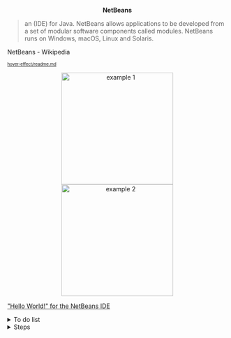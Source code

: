<p align="center"><b>NetBeans</b> </p>

> an (IDE) for Java. NetBeans allows applications to be developed from a set of modular software components called modules. NetBeans runs on Windows, macOS, Linux and Solaris.

NetBeans - Wikipedia


<sub><sub>[hover-effect/readme.md](https://github.com/robin-dela/hover-effect/blob/master/readme.md?plain=1)</sub></sub>
<!--- while looking for ways to create "a hover to define" effect, i stumbled upon this. It looked so cool so I put this in here just to remind me of the possibilities.---> 
<p align="center">
    <img alt="example 1" src="https://github.com/robin-dela/hover-effect/blob/master/gifs/1.gif?raw=true" width="256">
    <img alt="example 2" src="https://github.com/robin-dela/hover-effect/blob/master/gifs/2.gif?raw=true" width="256">
</p>

["Hello World!" for the NetBeans IDE](https://docs.oracle.com/javase/tutorial/getStarted/cupojava/netbeans.html)

<details>
  <summary> To do list </summary>

#  Creating Your First Application
<sub><sub>*copied and pasted from the above linked site</sub></sub>


Your first application, HelloWorldApp, will simply display the greeting "Hello World!" To create this program, you will:

> # 1. Create an IDE project

When you create an IDE project, you ** create an environment ** in which to build and run your applications. Using IDE projects eliminates configuration issues normally associated with developing on the command line. You can build or run your application by choosing a single menu item within the IDE.

IDE <<integrated development environment>>  = a world to build applications. ~ can also run apps there.
pros: less "configuration" issues {usually w command line}

  ### これは何?
  > configuration issues
  > single menu item? 


> # 2. Add code to the generated source file

A source file contains code, written in the Java programming language, that you and other programmers can understand. 
As part of creating an IDE project, a skeleton source file will be automatically generated. You will then modify the source file to add the "Hello World!" message.

  ### これは何?
  > skeleton source file


> # 3. Compile the source file into a .class file

The IDE invokes the Java programming language compiler (javac), 
which takes your source file and translates its text into instructions that the Java virtual machine can understand. 

The instructions contained within this file are known as bytecodes.

  ### これは何？
  > virtual machine
> .class file = compiled source file (so java vm can read it)




> # 4. Run the program

The IDE invokes the Java application launcher tool (java), which uses the Java virtual machine to run your application.




</details>

<details>
  <summary> Steps </summary>

  ![image](https://github.com/i-Gits/Language/assets/157287055/d12de662-21e8-4476-bfb3-702901304ecf)


![image](https://github.com/i-Gits/Language/assets/157287055/fc0b3fe2-a6a7-4a4d-9ae3-968f21f805f6)

is there a dark mode for this?

![image](https://github.com/i-Gits/Language/assets/157287055/6a68b97f-a156-4f89-9a68-9edbb75e82c7)

![image](https://github.com/i-Gits/Language/assets/157287055/a2c2e480-b6d9-4594-9b30-a390fea96757)

![image](https://github.com/i-Gits/Language/assets/157287055/172f1fdc-b1e3-4185-9fdb-8366e5962b73)

![image](https://github.com/i-Gits/Language/assets/157287055/f743fd8b-652e-4662-b03c-fc82b903df14)

The Java Platform Manager

To set this JDK as the default for all projects, you can run the IDE with the --jdkhome switch on the command line, or by entering the path to the JDK in the netbeans_j2sdkhome property of your INSTALLATION_DIRECTORY/etc/netbeans.conf file.

>  ![image](https://github.com/i-Gits/Language/assets/157287055/c2878fe5-4c2c-44c6-911c-02a93076e87d)

![image](https://github.com/i-Gits/Language/assets/157287055/2edfe6a6-d257-4aeb-b261-329f63d82dba)

![image](https://github.com/i-Gits/Language/assets/157287055/618fe60e-af3d-4ae5-93e3-11a932877b25)
far better 

![image](https://github.com/i-Gits/Language/assets/157287055/028f2a9c-a3b7-4149-abda-041eb3834e82)

![image](https://github.com/i-Gits/Language/assets/157287055/551086c3-47b5-4e71-b01c-6f682b59bec0)

Failed to execute.

![image](https://github.com/i-Gits/Language/assets/157287055/3b107c7c-0eec-41f7-bc7f-41689ca4559e)

![image](https://github.com/i-Gits/Language/assets/157287055/79cfd5ff-f463-49ca-99d2-9d182c559059)

> tried copy and pasting the code instead, still doesn't work








</details>
